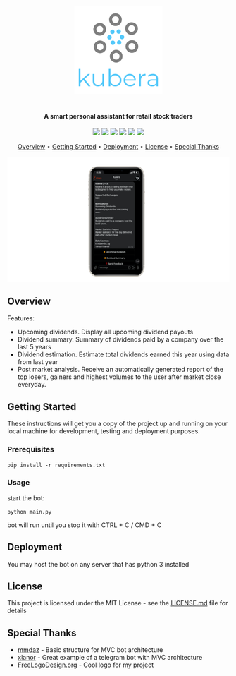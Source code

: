  <p align="center"><img src="https://github.com/santhoshraje/kubera/blob/master/logo.png"></p>
<h1></h1>
<h4 align="center">A smart personal assistant for retail stock traders</h4>

<p align="center">
<img src="https://img.shields.io/badge/built%20with-Python3-red.svg" />
<img src="https://img.shields.io/github/v/release/santhoshraje/kubera" />
<img src="https://img.shields.io/badge/telegram-%40kubera__bot-blue" />
<img src="https://img.shields.io/github/last-commit/santhoshraje/kubera/master" />
<img src="https://img.shields.io/github/release-date/santhoshraje/kubera" />
<img src="https://img.shields.io/badge/license-MIT-orange" />
</p>

<p align="center">
  <a href="#Overview">Overview</a> •
  <a href="#getting-started">Getting Started</a> •
  <a href="#Deployment">Deployment</a> •
  <a href="#License">License</a> •
  <a href="#special-thanks">Special Thanks</a> 
</p>
 <p align="center"><img src="https://github.com/santhoshraje/kubera/blob/master/screen.png"></p>

 ## Overview

Features: 
 - Upcoming dividends. Display all upcoming dividend payouts 
 - Dividend summary. Summary of dividends paid by a company over the last 5 years
 - Dividend estimation. Estimate total dividends earned this year using data from last year
 - Post market analysis. Receive an automatically generated report of the top losers, gainers and highest volumes to the user after market close everyday.
  
 ## Getting Started

These instructions will get you a copy of the project up and running on your local machine for development, testing and deployment purposes.

### Prerequisites
```
pip install -r requirements.txt
```

### Usage

start the bot:

```
python main.py
```
bot will run until you stop it with CTRL + C / CMD + C

## Deployment

You may host the bot on any server that has python 3 installed

## License

This project is licensed under the MIT License - see the [LICENSE.md](LICENSE.md) file for details

## Special Thanks

 - <a href ="https://github.com/mmdaz/mvc_model_bot_developing">mmdaz</a> - Basic structure for MVC bot architecture
 - <a href ="https://github.com/xlanor/SIM-UoW-Timetable-bot">xlanor</a> - Great example of a telegram bot with MVC architecture
 - <a href ="https://www.freelogodesign.org/">FreeLogoDesign.org</a> - Cool logo for my project



